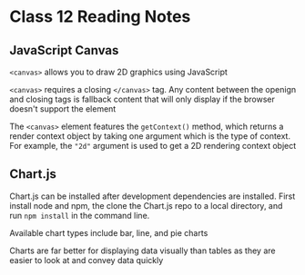 # Class 12 Reading Notes

## JavaScript Canvas

`<canvas>` allows you to draw 2D graphics using JavaScript

`<canvas>` requires a closing `</canvas>` tag. Any content between the openign and closing tags is fallback content that will only display if the browser doesn't support the element

The `<canvas>` element features the `getContext()` method, which returns a render context object by taking one argument which is the type of context. For example, the `"2d"` argument is used to get a 2D rendering context object

## Chart.js

Chart.js can be installed after development dependencies are installed. First install node and npm, the clone the Chart.js repo to a local directory, and run `npm install` in the command line.

Available chart types include bar, line, and pie charts

Charts are far better for displaying data visually than tables as they are easier to look at and convey data quickly

